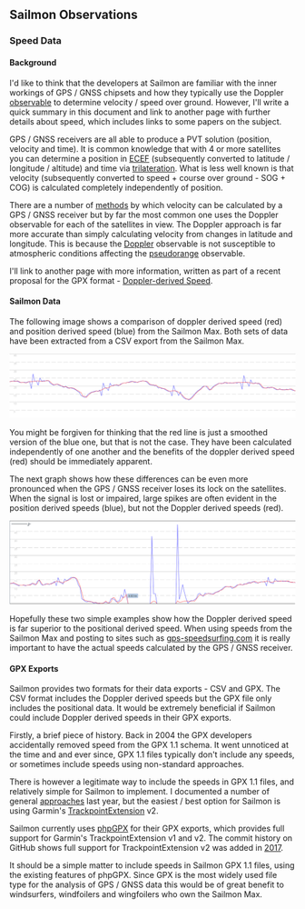 ## Sailmon Observations

### Speed Data

#### Background

I'd like to think that the developers at Sailmon are familiar with the inner workings of GPS / GNSS chipsets and how they typically use the Doppler [observable](https://gssc.esa.int/navipedia/index.php/GNSS_Basic_Observables) to determine velocity / speed over ground. However, I'll write a quick summary in this document and link to another page with further details about speed, which includes links to some papers on the subject.

GPS / GNSS receivers are all able to produce a PVT solution (position, velocity and time). It is common knowledge that with 4 or more satellites you can determine a position in [ECEF](https://en.wikipedia.org/wiki/Earth-centered,_Earth-fixed_coordinate_system) (subsequently converted to latitude / longitude / altitude) and time via [trilateration](https://en.wikipedia.org/wiki/Trilateration). What is less well known is that velocity (subsequently converted to speed + course over ground - SOG + COG) is calculated completely independently of position.

There are a number of [methods](https://insidegnss.com/wp-content/uploads/2018/01/marapr15-SOLUTIONS.pdf) by which velocity can be calculated by a GPS / GNSS receiver but by far the most common one uses the Doppler observable for each of the satellites in view. The Doppler approach is far more accurate than simply calculating velocity from changes in latitude and longitude. This is because the [Doppler](https://gssc.esa.int/navipedia/index.php/GNSS_Basic_Observables#Doppler_shift) observable is not susceptible to atmospheric conditions affecting the [pseudorange](https://gssc.esa.int/navipedia/index.php/GNSS_Basic_Observables#Pseudorange) observable.

I'll link to another page with more information, written as part of a recent proposal for the GPX format - [Doppler-derived Speed](https://logiqx.github.io/gpx-ideas/proposal/speed.html).



#### Sailmon Data

The following image shows a comparison of doppler derived speed (red) and position derived speed (blue) from the Sailmon Max. Both sets of data have been extracted from a CSV export from the Sailmon Max.

![doppler.png](img/doppler.png)

You might be forgiven for thinking that the red line is just a smoothed version of the blue one, but that is not the case. They have been calculated independently of one another and the benefits of the doppler derived speed (red) should be immediately apparent.

The next graph shows how these differences can be even more pronounced when the GPS / GNSS receiver loses its lock on the satellites. When the signal is lost or impaired, large spikes are often evident in the position derived speeds (blue), but not the Doppler derived speeds (red).

![doppler.png](img/spikes.png)

Hopefully these two simple examples show how the Doppler derived speed is far superior to the positional derived speed. When using speeds from the Sailmon Max and posting to sites such as [gps-speedsurfing.com](https://www.gps-speedsurfing.com/) it is really important to have the actual speeds calculated by the GPS / GNSS receiver.



#### GPX Exports

Sailmon provides two formats for their data exports - CSV and GPX. The CSV format includes the Doppler derived speeds but the GPX file only includes the positional data. It would be extremely beneficial if Sailmon could include Doppler derived speeds in their GPX exports.

Firstly, a brief piece of history. Back in 2004 the GPX developers accidentally removed speed from the GPX 1.1 schema. It went unnoticed at the time and and ever since, GPX 1.1 files typically don't include any speeds, or sometimes include speeds using non-standard approaches.

There is however a legitimate way to include the speeds in GPX 1.1 files, and relatively simple for Sailmon to implement. I documented a number of general [approaches](https://logiqx.github.io/gps-wizard/gpx/speed.html) last year, but the easiest / best option for Sailmon is using Garmin's [TrackpointExtension](https://www8.garmin.com/xmlschemas/TrackPointExtensionv2.xsd) v2.

Sailmon currently uses [phpGPX](https://github.com/Sibyx/phpGPX) for their GPX exports, which provides full support for Garmin's TrackpointExtension v1 and v2. The commit history on GitHub shows full support for TrackpointExtension v2 was added in [2017](https://github.com/Sibyx/phpGPX/commit/bc6e2578b4f1fd94f0f231b8d6a9ab315b3394ee).

It should be a simple matter to include speeds in Sailmon GPX 1.1 files, using the existing features of phpGPX. Since GPX is the most widely used file type for the analysis of GPS / GNSS data this would be of great benefit to windsurfers, windfoilers and wingfoilers who own the Sailmon Max.
